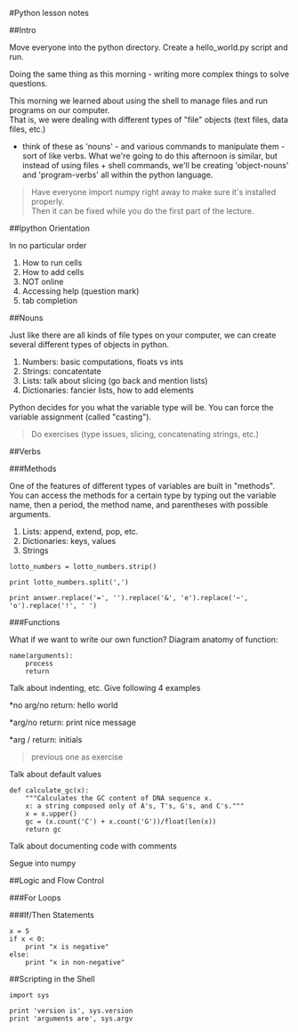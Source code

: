 #Python lesson notes

##Intro

Move everyone into the python directory.  Create a hello_world.py script and run.  

Doing the same thing as this morning - writing more complex things to solve questions.  

This morning we learned about using the shell to manage files and run programs on our computer.  
That is, we were dealing with different types of "file" objects (text files, data files, etc.)
- think of these as 'nouns' - and various commands to manipulate them - sort of like verbs.
What we're going to do this afternoon is similar, but instead of using files + shell commands, 
we'll be creating 'object-nouns' and 'program-verbs' all within the python language.  

> Have everyone import numpy right away to make sure it's installed properly.  
> Then it can be fixed while you do the first part of the lecture.  

##Ipython Orientation

In no particular order

1. How to run cells
2. How to add cells
3. NOT online
4. Accessing help (question mark)
5. tab completion

##Nouns

Just like there are all kinds of file types on your computer, we can create several 
different types of objects in python.  

1. Numbers: basic computations, floats vs ints
2. Strings: concatentate
3. Lists: talk about slicing (go back and mention lists)
4. Dictionaries: fancier lists, how to add elements

Python decides for you what the variable type will be.  You can force the variable 
assignment (called "casting").  

> Do exercises (type issues, slicing, concatenating strings, etc.)

##Verbs

###Methods

One of the features of different types of variables are built in "methods".  
You can access the methods for a certain type by typing out the variable name, 
then a period, the method name, and parentheses with possible arguments.  

1. Lists: append, extend, pop, etc.
2. Dictionaries: keys, values
3. Strings

~~~
lotto_numbers = lotto_numbers.strip()

print lotto_numbers.split(',')

print answer.replace('=', '').replace('&', 'e').replace('~', 'o').replace('!', ' ')
~~~

###Functions

What if we want to write our own function?  Diagram anatomy of function:

~~~
name(arguments):
	process
	return
~~~

Talk about indenting, etc.  Give following 4 examples

*no arg/no return: hello world

*arg/no return: print nice message

*arg / return: initials

> previous one as exercise

Talk about default values

~~~
def calculate_gc(x):
    """Calculates the GC content of DNA sequence x.
    x: a string composed only of A's, T's, G's, and C's."""
    x = x.upper()
    gc = (x.count('C') + x.count('G'))/float(len(x))
    return gc
~~~

Talk about documenting code with comments

Segue into numpy

##Logic and Flow Control

###For Loops


###If/Then Statements

~~~
x = 5
if x < 0:
    print "x is negative"
else:
    print "x in non-negative"
~~~


##Scripting in the Shell

~~~
import sys

print 'version is', sys.version
print 'arguments are', sys.argv
~~~




